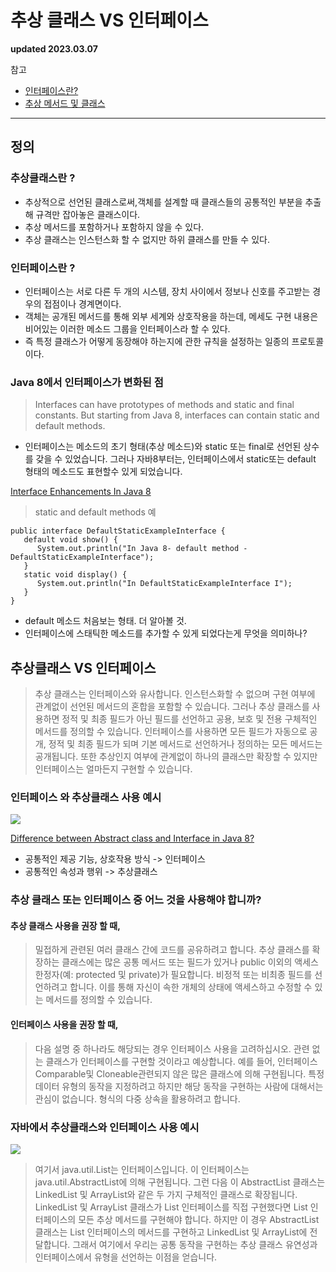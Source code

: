 # 추상 클래스 VS 인터페이스

**updated 2023.03.07**

참고

- [인터페이스란?](https://docs.oracle.com/javase/tutorial/java/concepts/interface.html)
- [추상 메서드 및 클래스](https://docs.oracle.com/javase/tutorial/java/IandI/abstract.html)
<hr/>

## 정의

### 추상클래스란 ?

- 추상적으로 선언된 클래스로써,객체를 설계할 때 클래스들의 공통적인 부분을 추출해 규격만 잡아놓은 클래스이다.
- 추상 메서드를 포함하거나 포함하지 않을 수 있다.
- 추상 클래스는 인스턴스화 할 수 없지만 하위 클래스를 만들 수 있다.

### 인터페이스란 ?

- 인터페이스는 서로 다른 두 개의 시스템, 장치 사이에서 정보나 신호를 주고받는 경우의 접점이나 경계면이다.
- 객체는 공개된 메서드를 통해 외부 세계와 상호작용을 하는데, 메세도 구현 내용은 비어있는 이러한 메소드 그룹을 인터페이스라 할 수 있다.
- 즉 특정 클래스가 어떻게 동장해야 하는지에 관한 규칙을 설정하는 일종의 프로토콜이다.

### Java 8에서 인터페이스가 변화된 점

> Interfaces can have prototypes of methods and static and final constants. But starting from Java 8, interfaces can contain static and default methods.

- 인터페이스는 메소드의 초기 형태(추상 메소드)와 static 또는 final로 선언된 상수를 갖을 수 있었습니다. 그러나 자바8부터는, 인터페이스에서 static또는 default 형태의 메소드도 표현할수 있게 되었습니다.

[Interface Enhancements In Java 8](https://www.softwaretestinghelp.com/java-8-interface-changes/)

> static and default methods 예

```
public interface DefaultStaticExampleInterface {
   default void show() {
      System.out.println("In Java 8- default method - DefaultStaticExampleInterface");
   }
   static void display() {
      System.out.println("In DefaultStaticExampleInterface I");
   }
}
```

- default 메소드 처음보는 형태. 더 알아볼 것.
- 인터페이스에 스태틱한 메소드를 추가할 수 있게 되었다는게 무엇을 의미하나?

## 추상클래스 VS 인터페이스

> 추상 클래스는 인터페이스와 유사합니다. 인스턴스화할 수 없으며 구현 여부에 관계없이 선언된 메서드의 혼합을 포함할 수 있습니다. 그러나 추상 클래스를 사용하면 정적 및 최종 필드가 아닌 필드를 선언하고 공용, 보호 및 전용 구체적인 메서드를 정의할 수 있습니다. 인터페이스를 사용하면 모든 필드가 자동으로 공개, 정적 및 최종 필드가 되며 기본 메서드로 선언하거나 정의하는 모든 메서드는 공개됩니다. 또한 추상인지 여부에 관계없이 하나의 클래스만 확장할 수 있지만 인터페이스는 얼마든지 구현할 수 있습니다.

### 인터페이스 와 추상클래스 사용 예시

<img src="https://4.bp.blogspot.com/-YX0MzkCeSmk/XKoREpikv2I/AAAAAAAANrQ/NHSp9JeUQiMxv4oteQwkknMz-_BdHmLNACLcBGAs/w483-h273/interfaces_vs_abstract_Class_Java.png">

[Difference between Abstract class and Interface in Java 8?](https://www.java67.com/2017/08/difference-between-abstract-class-and-interface-in-java8.html)

- 공통적인 제공 기능, 상호작용 방식 -> 인터페이스
- 공통적인 속성과 행위 -> 추상클래스

### 추상 클래스 또는 인터페이스 중 어느 것을 사용해야 합니까?

#### 추상 클래스 사용을 권장 할 때,

> 밀접하게 관련된 여러 클래스 간에 코드를 공유하려고 합니다.
> 추상 클래스를 확장하는 클래스에는 많은 공통 메서드 또는 필드가 있거나 public 이외의 액세스 한정자(예: protected 및 private)가 필요합니다.
> 비정적 또는 비최종 필드를 선언하려고 합니다. 이를 통해 자신이 속한 개체의 상태에 액세스하고 수정할 수 있는 메서드를 정의할 수 있습니다.

#### 인터페이스 사용을 권장 할 때,

> 다음 설명 중 하나라도 해당되는 경우 인터페이스 사용을 고려하십시오.
> 관련 없는 클래스가 인터페이스를 구현할 것이라고 예상합니다. 예를 들어, 인터페이스 Comparable및 Cloneable관련되지 않은 많은 클래스에 의해 구현됩니다.
> 특정 데이터 유형의 동작을 지정하려고 하지만 해당 동작을 구현하는 사람에 대해서는 관심이 없습니다.
> 형식의 다중 상속을 활용하려고 합니다.

### 자바에서 추상클래스와 인터페이스 사용 예시

<img src="https://www.softwaretestinghelp.com/wp-content/qa/uploads/2020/08/implementation-in-Java.png">

> 여기서 java.util.List는 인터페이스입니다. 이 인터페이스는 java.util.AbstractList에 의해 구현됩니다. 그런 다음 이 AbstractList 클래스는 LinkedList 및 ArrayList와 같은 두 가지 구체적인 클래스로 확장됩니다.
> LinkedList 및 ArrayList 클래스가 List 인터페이스를 직접 구현했다면 List 인터페이스의 모든 추상 메서드를 구현해야 합니다.
> 하지만 이 경우 AbstractList 클래스는 List 인터페이스의 메서드를 구현하고 LinkedList 및 ArrayList에 전달합니다. 그래서 여기에서 우리는 공통 동작을 구현하는 추상 클래스 유연성과 인터페이스에서 유형을 선언하는 이점을 얻습니다.
